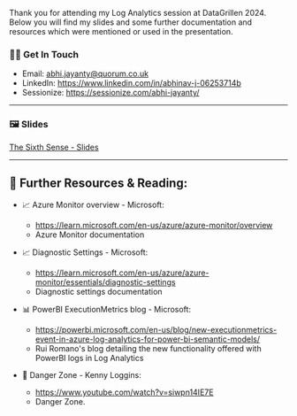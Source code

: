 Thank you for attending my Log Analytics session at DataGrillen 2024. Below you will find my slides and some further documentation and resources which were mentioned or used in the presentation.

### 👨‍💻 Get In Touch
- Email: abhi.jayanty@quorum.co.uk
- LinkedIn: https://www.linkedin.com/in/abhinav-j-06253714b
- Sessionize: https://sessionize.com/abhi-jayanty/

---
### 🖼️ Slides

[The Sixth Sense - Slides](TheSixthSense_LogAnalytics.pdf)

---

## 📖 Further Resources & Reading:

- 📈 Azure Monitor overview - Microsoft:
  - https://learn.microsoft.com/en-us/azure/azure-monitor/overview
  - Azure Monitor documentation
 
- 📈 Diagnostic Settings - Microsoft:
  - https://learn.microsoft.com/en-us/azure/azure-monitor/essentials/diagnostic-settings
  - Diagnostic settings documentation

- 📊 PowerBI ExecutionMetrics blog - Microsoft:
  - https://powerbi.microsoft.com/en-us/blog/new-executionmetrics-event-in-azure-log-analytics-for-power-bi-semantic-models/
  - Rui Romano's blog detailing the new functionality offered with PowerBI logs in Log Analytics

- 🎵 Danger Zone - Kenny Loggins:
  - https://www.youtube.com/watch?v=siwpn14IE7E
  - Danger Zone.
